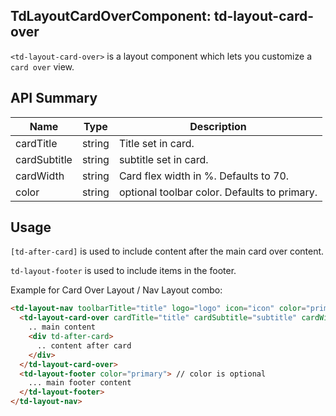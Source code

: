## TdLayoutCardOverComponent: td-layout-card-over

`<td-layout-card-over>` is a layout component which lets you customize a `card over` view.


## API Summary

| Name | Type | Description |
| --- | --- | --- |
| cardTitle | string | Title set in card.
| cardSubtitle | string | subtitle set in card.
| cardWidth | string | Card flex width in %. Defaults to 70.
| color | string | optional toolbar color. Defaults to primary.


## Usage

`[td-after-card]` is used to include content after the main card over content.

`td-layout-footer` is used to include items in the footer.

Example for Card Over Layout / Nav Layout combo:

```html
<td-layout-nav toolbarTitle="title" logo="logo" icon="icon" color="primary">
  <td-layout-card-over cardTitle="title" cardSubtitle="subtitle" cardWidth="widthIn%" color="primary">
    .. main content
    <div td-after-card>
      .. content after card
    </div>
  </td-layout-card-over>
  <td-layout-footer color="primary"> // color is optional
    ... main footer content
  </td-layout-footer>
</td-layout-nav>
```
